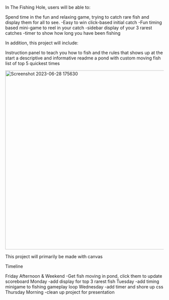 
In The Fishing Hole, users will be able to:

Spend time in the fun and relaxing game, trying to catch rare fish and display them for all to see.
  -Easy to win click-based initial catch
  -Fun timing based mini-game to reel in your catch
  -sidebar display of your 3 rarest catches
  -timer to show how long you have been fishing

In addition, this project will include:

Instruction panel to teach you how to fish and the rules that shows up at the start
a descriptive and informative readme
a pond with custom moving fish
list of top 5 quickest times

<img width="568" alt="Screenshot 2023-06-28 175630" src="https://github.com/JasonStaubach/Fishing-game/assets/33754025/b3cf8df4-d186-4bec-b02d-7e194e5b77cc">

This project will primarily be made with canvas

Timeline

Friday Afternoon & Weekend
  -Get fish moving in pond, click them to update scoreboard
Monday
  -add display for top 3 rarest fish
Tuesday
  -add timing minigame to fishing gameplay loop
Wednesday
  -add timer and shore up css
Thursday Morning
  -clean up project for presentation
